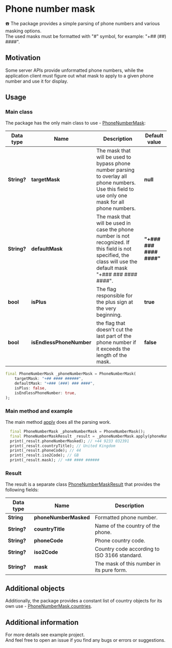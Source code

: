 # Phone number mask
☎️ The package provides a simple parsing of phone numbers and various masking options.\
The used masks must be formatted with "#" symbol, for example: "+## (##) ####".


## Motivation
Some server APIs provide unformatted phone numbers, while the application client must figure out what mask to apply to a given phone number and use it for display.


## Usage
### Main class
The package has the only main class to use - [PhoneNumberMask](https://github.com/ivangalkindeveloper/phone_number_mask/blob/master/lib/src/phone_number_mask.dart#L11):

| Data type | Name | Description | Default value |
|-----------|------|-------------|---------------|
| **String?** | **targetMask** | The mask that will be used to bypass phone number parsing to overlay all phone numbers. Use this field to use only one mask for all phone numbers. | **null** |
| **String?** | **defaultMask** | The mask that will be used in case the phone number is not recognized. If this field is not specified, the class will use the default mask "+### ### #### ####". | **"+### ### #### ####"** |
| **bool** | **isPlus** | The flag responsible for the plus sign at the very beginning. | **true** |
| **bool** | **isEndlessPhoneNumber** | the flag that doesn't cut the last part of the phone number if it exceeds the length of the mask. | **false** |

```dart
final PhoneNumberMask _phoneNumberMask = PhoneNumberMask(
    targetMask: "+## #### ######",
    defaultMask: "+### (###) ### ####",
    isPlus: false,
    isEndlessPhoneNumber: true,
);
```

### Main method and example
The main method [apply](https://github.com/ivangalkindeveloper/phone_number_mask/blob/master/lib/src/phone_number_mask.dart#L41) does all the parsing work.

```dart
  final PhoneNumberMask _phoneNumberMask = PhoneNumberMask();
  final PhoneNumberMaskResult _result = _phoneNumberMask.apply(phoneNumber: "4492330323912034");
  print(_result.phoneNumberMasked); // +44 9233 032391
  print(_result.countryTitle); // United Kingdom
  print(_result.phoneCode); // 44
  print(_result.iso2Code); // GB
  print(_result.mask); // +## #### ######
```

### Result
The result is a separate class [PhoneNumberMaskResult](https://github.com/ivangalkindeveloper/phone_number_mask/blob/master/lib/src/data.dart#L15) that provides the following fields:

| Data type | Name | Description |
|-----------|------|-------------|
| **String** | **phoneNumberMasked** | Formatted phone number. |
| **String?** | **countryTitle** | Name of the country of the phone. |
| **String?** | **phoneCode** | Phone country code. |
| **String?** | **iso2Code** | Country code according to ISO 3166 standard. |
| **String?** | **mask** | The mask of this number in its pure form. |


## Additional objects
Additionally, the package provides a constant list of country objects for its own use - [PhoneNumberMask.countries](https://github.com/ivangalkindeveloper/phone_number_mask/blob/master/lib/src/constant.dart#L4).


## Additional information
For more details see example project.\
And feel free to open an issue if you find any bugs or errors or suggestions.
